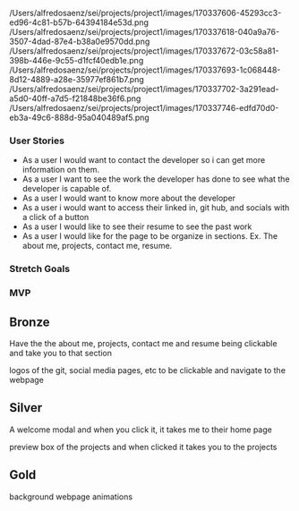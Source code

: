 /Users/alfredosaenz/sei/projects/project1/images/170337606-45293cc3-ed96-4c81-b57b-64394184e53d.png
/Users/alfredosaenz/sei/projects/project1/images/170337618-040a9a76-3507-4dad-87e4-b38a0e9570dd.png
/Users/alfredosaenz/sei/projects/project1/images/170337672-03c58a81-398b-446e-9c55-d1fcf40edb1e.png
/Users/alfredosaenz/sei/projects/project1/images/170337693-1c068448-8d12-4889-a28e-35977ef861b7.png
/Users/alfredosaenz/sei/projects/project1/images/170337702-3a291ead-a5d0-40ff-a7d5-f21848be36f6.png
/Users/alfredosaenz/sei/projects/project1/images/170337746-edfd70d0-eb3a-49c6-888d-95a040489af5.png

### User Stories 
- As a user I would want to contact the developer so i can get more information on them.
- As a user I want to see the work the developer has done to see what the developer is capable of.
- As a user I would want to know more about the developer
- As a user i would want to access their linked in, git hub, and socials with a click of a button
- As a user I would like to see their resume to see the past work
- As a user I would like for the page to be organize in sections. Ex. The about me, projects, contact me, resume.

### Stretch Goals

### MVP

## Bronze
Have the the about me, projects, contact me and resume being clickable and take you to that section

logos of the git, social media pages, etc to be clickable and navigate to the webpage

## Silver
A welcome modal and when you click it, it takes me to their home page

preview box of the projects and when clicked it takes you to the projects

## Gold
background webpage animations
